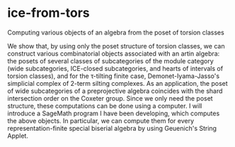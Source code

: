 # ice-from-tors

Computing various objects of an algebra from the poset of torsion classes

We show that, by using only the poset structure of torsion classes, we can construct various combinatorial objects associated with an artin algebra: the posets of several classes of subcategories of the module category (wide subcategories, ICE-closed subcategories, and hearts of intervals of torsion classes), and for the τ-tilting finite case, Demonet-Iyama-Jasso's simplicial complex of 2-term silting complexes. As an application, the poset of wide subcategories of a preprojective algebra coincides with the shard intersection order on the Coxeter group.
Since we only need the poset structure, these computations can be done using a computer. I will introduce a SageMath program I have been developing, which computes the above objects. In particular, we can compute them for every representation-finite special biserial algebra by using Geuenich's String Applet.
